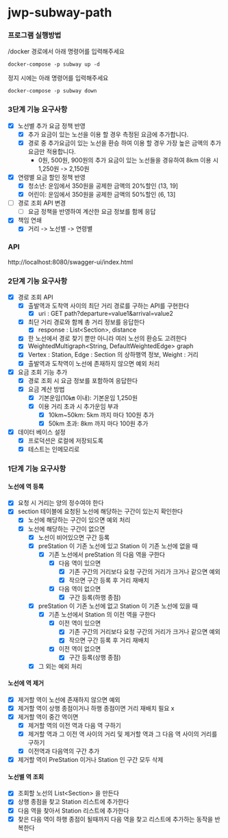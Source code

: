 # jwp-subway-path

### 프로그램 실행방법

/docker 경로에서 아래 명령어를 입력해주세요

```
docker-compose -p subway up -d
```

정지 시에는 아래 명령어를 입력해주세요

```
docker-compose -p subway down
```

### 3단계 기능 요구사항

- [x] 노선별 추가 요금 정책 반영
    - [x] 추가 요금이 있는 노선을 이용 할 경우 측정된 요금에 추가합니다.
    - [x] 경로 중 추가요금이 있는 노선을 환승 하여 이용 할 경우 가장 높은 금액의 추가 요금만 적용합니다.
        - 0원, 500원, 900원의 추가 요금이 있는 노선들을 경유하여 8km 이용 시 1,250원 -> 2,150원
- [x] 연령별 요금 할인 정책 반영
    - [x] 청소년: 운임에서 350원을 공제한 금액의 20%할인 (13, 19]
    - [x] 어린이: 운임에서 350원을 공제한 금액의 50%할인 (6, 13]
- [ ] 경로 조회 API 변경
    - [ ] 요금 정책을 반영하여 계산한 요금 정보를 함께 응답
- [x] 책임 연쇄
    - [x] 거리 -> 노선별 -> 연령별

### API

http://localhost:8080/swagger-ui/index.html

### 2단계 기능 요구사항

- [x] 경로 조회 API
    - [x] 출발역과 도착역 사이의 최단 거리 경로를 구하는 API를 구현한다
        - [x] uri : GET path?departure=value1&arrival=value2
    - [x] 최단 거리 경로와 함께 총 거리 정보를 응답한다
        - [x] response : List\<Section\>, distance
    - [x] 한 노선에서 경로 찾기 뿐만 아니라 여러 노선의 환승도 고려한다
    - [x] WeightedMultigraph<String, DefaultWeightedEdge> graph
    - [x] Vertex : Station, Edge : Section 의 상하행역 정보, Weight : 거리
    - [x] 출발역과 도착역이 노선에 존재하지 않으면 예외 처리

- [x] 요금 조회 기능 추가
    - [x] 경로 조회 시 요금 정보를 포함하여 응답한다
    - [x] 요금 계산 방법
        - [x] 기본운임(10㎞ 이내): 기본운임 1,250원
        - [x] 이용 거리 초과 시 추가운임 부과
            - [x] 10km~50km: 5km 까지 마다 100원 추가
            - [x] 50km 초과: 8km 까지 마다 100원 추가

- [x] 데이터 베이스 설정
    - [x] 프로덕션은 로컬에 저장되도록
    - [x] 테스트는 인메모리로

### 1단계 기능 요구사항

#### 노선에 역 등록

- [x] 요청 시 거리는 양의 정수여야 한다
- [x] section 테이블에 요청된 노선에 해당하는 구간이 있는지 확인한다
    - [x] 노선에 해당하는 구간이 있으면 예외 처리
    - [x] 노선에 해당하는 구간이 없으면
        - [x] 노선이 비어있으면 구간 등록
        - [x] preStation 이 기존 노선에 있고 Station 이 기존 노선에 없을 때
            - [x] 기존 노선에서 preStation 의 다음 역을 구한다
                - [x] 다음 역이 있으면
                    - [x] 기존 구간의 거리보다 요청 구간의 거리가 크거나 같으면 예외
                    - [x] 작으면 구간 등록 후 거리 재배치
                - [x] 다음 역이 없으면
                    - [x] 구간 등록(하행 종점)
        - [x] preStation 이 기존 노선에 없고 Station 이 기존 노선에 있을 때
            - [x] 기존 노선에서 Station 의 이전 역을 구한다
                - [x] 이전 역이 있으면
                    - [x] 기존 구간의 거리보다 요청 구간의 거리가 크거나 같으면 예외
                    - [x] 작으면 구간 등록 후 거리 재배치
                - [x] 이전 역이 없으면
                    - [x] 구간 등록(상행 종점)
        - [x] 그 외는 예외 처리

#### 노선에 역 제거

- [x] 제거할 역이 노선에 존재하지 않으면 예외
- [x] 제거할 역이 상행 종점이거나 하행 종점이면 거리 재배치 필요 x
- [x] 제거할 역이 중간 역이면
    - [x] 제거할 역의 이전 역과 다음 역 구하기
    - [x] 제거할 역과 그 이전 역 사이의 거리 및 제거할 역과 그 다음 역 사이의 거리를 구하기
    - [x] 이전역과 다음역의 구간 추가
- [x] 제거할 역이 PreStation 이거나 Station 인 구간 모두 삭제

#### 노선별 역 조회

- [x] 조회할 노선의 List\<Section\> 을 만든다
- [x] 상행 종점을 찾고 Station 리스트에 추가한다
- [x] 다음 역을 찾아서 Station 리스트에 추가한다
- [x] 찾은 다음 역이 하행 종점이 될때까지 다음 역을 찾고 리스트에 추가하는 동작을 반복한다
